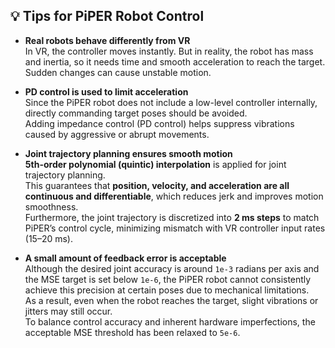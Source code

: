 ## 💡 Tips for PiPER Robot Control

- **Real robots behave differently from VR**  
  In VR, the controller moves instantly. But in reality, the robot has mass and inertia, so it needs time and smooth acceleration to reach the target. Sudden changes can cause unstable motion.

- **PD control is used to limit acceleration**  
  Since the PiPER robot does not include a low-level controller internally, directly commanding target poses should be avoided.  
  Adding impedance control (PD control) helps suppress vibrations caused by aggressive or abrupt movements.

- **Joint trajectory planning ensures smooth motion**  
  **5th-order polynomial (quintic) interpolation** is applied for joint trajectory planning.  
  This guarantees that **position, velocity, and acceleration are all continuous and differentiable**, which reduces jerk and improves motion smoothness.  
  Furthermore, the joint trajectory is discretized into **2 ms steps** to match PiPER’s control cycle, minimizing mismatch with VR controller input rates (15–20 ms).

- **A small amount of feedback error is acceptable**  
  Although the desired joint accuracy is around `1e-3` radians per axis and the MSE target is set below `1e-6`, the PiPER robot cannot consistently achieve this precision at certain poses due to mechanical limitations.  
  As a result, even when the robot reaches the target, slight vibrations or jitters may still occur.  
  To balance control accuracy and inherent hardware imperfections, the acceptable MSE threshold has been relaxed to `5e-6`.

